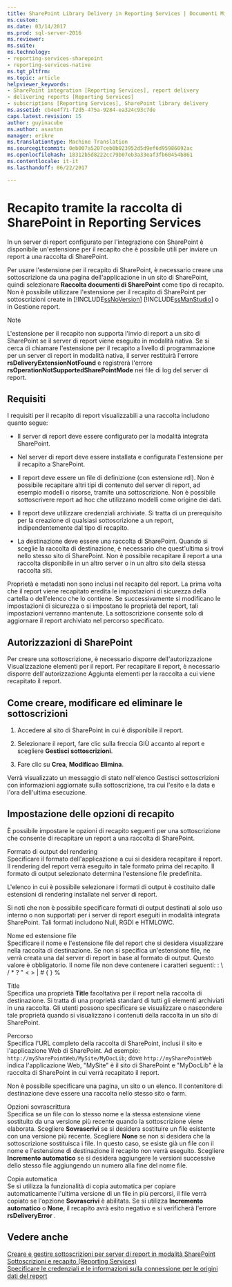 ```yaml
---
title: SharePoint Library Delivery in Reporting Services | Documenti Microsoft
ms.custom: 
ms.date: 03/14/2017
ms.prod: sql-server-2016
ms.reviewer: 
ms.suite: 
ms.technology:
- reporting-services-sharepoint
- reporting-services-native
ms.tgt_pltfrm: 
ms.topic: article
helpviewer_keywords:
- SharePoint integration [Reporting Services], report delivery
- delivering reports [Reporting Services]
- subscriptions [Reporting Services], SharePoint library delivery
ms.assetid: cb4e4f71-f2d5-475a-9284-ea324c93c7de
caps.latest.revision: 15
author: guyinacube
ms.author: asaxton
manager: erikre
ms.translationtype: Machine Translation
ms.sourcegitcommit: 0eb007a5207ceb0b023952d5d9ef6d95986092ac
ms.openlocfilehash: 18312b5d8222cc79b07eb3a33eaf3fb60454b861
ms.contentlocale: it-it
ms.lasthandoff: 06/22/2017

---
```

# <a name="sharepoint-library-delivery-in-reporting-services"></a>Recapito tramite la raccolta di SharePoint in Reporting Services
  In un server di report configurato per l'integrazione con SharePoint è disponibile un'estensione per il recapito che è possibile utili per inviare un report a una raccolta di SharePoint.  
  
 Per usare l'estensione per il recapito di SharePoint, è necessario creare una sottoscrizione da una pagina dell'applicazione in un sito di SharePoint, quindi selezionare **Raccolta documenti di SharePoint** come tipo di recapito. Non è possibile utilizzare l'estensione per il recapito di SharePoint per sottoscrizioni create in [!INCLUDE[ssNoVersion](../../includes/ssnoversion-md.md)] [!INCLUDE[ssManStudio](../../includes/ssmanstudio-md.md)] o in Gestione report.  
  
> [!NOTE]  
>  L'estensione per il recapito non supporta l'invio di report a un sito di SharePoint se il server di report viene eseguito in modalità nativa. Se si cerca di chiamare l'estensione per il recapito a livello di programmazione per un server di report in modalità nativa, il server restituirà l'errore **rsDeliveryExtensionNotFound** e registrerà l'errore **rsOperationNotSupportedSharePointMode** nei file di log del server di report.  
  
## <a name="requirements"></a>Requisiti  
 I requisiti per il recapito di report visualizzabili a una raccolta includono quanto segue:  
  
-   Il server di report deve essere configurato per la modalità integrata SharePoint.  
  
-   Nel server di report deve essere installata e configurata l'estensione per il recapito a SharePoint.  
  
-   Il report deve essere un file di definizione (con estensione rdl). Non è possibile recapitare altri tipi di contenuto del server di report, ad esempio modelli o risorse, tramite una sottoscrizione. Non è possibile sottoscrivere report ad hoc che utilizzano modelli come origine dei dati.  
  
-   Il report deve utilizzare credenziali archiviate. Si tratta di un prerequisito per la creazione di qualsiasi sottoscrizione a un report, indipendentemente dal tipo di recapito.  
  
-   La destinazione deve essere una raccolta di SharePoint. Quando si sceglie la raccolta di destinazione, è necessario che quest'ultima si trovi nello stesso sito di SharePoint. Non è possibile recapitare il report a una raccolta disponibile in un altro server o in un altro sito della stessa raccolta siti.  
  
 Proprietà e metadati non sono inclusi nel recapito del report. La prima volta che il report viene recapitato eredita le impostazioni di sicurezza della cartella o dell'elenco che lo contiene. Se successivamente si modificano le impostazioni di sicurezza o si impostano le proprietà del report, tali impostazioni verranno mantenute. La sottoscrizione consente solo di aggiornare il report archiviato nel percorso specificato.  
  
## <a name="sharepoint-permissions"></a>Autorizzazioni di SharePoint  
 Per creare una sottoscrizione, è necessario disporre dell'autorizzazione Visualizzazione elementi per il report. Per recapitare il report, è necessario disporre dell'autorizzazione Aggiunta elementi per la raccolta a cui viene recapitato il report.  
  
## <a name="how-to-create-modify-and-delete-subscriptions"></a>Come creare, modificare ed eliminare le sottoscrizioni  
  
1.  Accedere al sito di SharePoint in cui è disponibile il report.  
  
2.  Selezionare il report, fare clic sulla freccia GIÙ accanto al report e scegliere **Gestisci sottoscrizioni**.  
  
3.  Fare clic su **Crea**, **Modifica**o **Elimina**.  
  
 Verrà visualizzato un messaggio di stato nell'elenco Gestisci sottoscrizioni con informazioni aggiornate sulla sottoscrizione, tra cui l'esito e la data e l'ora dell'ultima esecuzione.  
  
## <a name="setting-delivery-options"></a>Impostazione delle opzioni di recapito  
 È possibile impostare le opzioni di recapito seguenti per una sottoscrizione che consente di recapitare un report a una raccolta di SharePoint.  
  
 Formato di output del rendering  
 Specificare il formato dell'applicazione a cui si desidera recapitare il report. Il rendering del report verrà eseguito in tale formato prima del recapito. Il formato di output selezionato determina l'estensione file predefinita.  
  
 L'elenco in cui è possibile selezionare i formati di output è costituito dalle estensioni di rendering installate nel server di report.  
  
 Si noti che non è possibile specificare formati di output destinati al solo uso interno o non supportati per i server di report eseguiti in modalità integrata SharePoint. Tali formati includono Null, RGDI e HTMLOWC.  
  
 Nome ed estensione file  
 Specificare il nome e l'estensione file del report che si desidera visualizzare nella raccolta di destinazione. Se non si specifica un'estensione file, ne verrà creata una dal server di report in base al formato di output. Questo valore è obbligatorio. Il nome file non deve contenere i caratteri seguenti: : \ / * ? " < > | # { } %  
  
 Title  
 Specifica una proprietà **Title** facoltativa per il report nella raccolta di destinazione. Si tratta di una proprietà standard di tutti gli elementi archiviati in una raccolta. Gli utenti possono specificare se visualizzare o nascondere tale proprietà quando si visualizzano i contenuti della raccolta in un sito di SharePoint.  
  
 Percorso  
 Specifica l'URL completo della raccolta di SharePoint, inclusi il sito e l'applicazione Web di SharePoint. Ad esempio: `http://mySharePointWeb/MySite/MyDocLib`; dove `http://mySharePointWeb` indica l'applicazione Web, "MySite" è il sito di SharePoint e "MyDocLib" è la raccolta di SharePoint in cui verrà recapitato il report.  
  
 Non è possibile specificare una pagina, un sito o un elenco. Il contenitore di destinazione deve essere una raccolta nello stesso sito o farm.  
  
 Opzioni sovrascrittura  
 Specifica se un file con lo stesso nome e la stessa estensione viene sostituito da una versione più recente quando la sottoscrizione viene elaborata. Scegliere **Sovrascrivi** se si desidera sostituire un file esistente con una versione più recente. Scegliere **None** se non si desidera che la sottoscrizione sostituisca i file. In questo caso, se esiste già un file con il nome e l'estensione di destinazione il recapito non verrà eseguito. Scegliere **Incremento automatico** se si desidera aggiungere le versioni successive dello stesso file aggiungendo un numero alla fine del nome file.  
  
 Copia automatica  
 Se si utilizza la funzionalità di copia automatica per copiare automaticamente l'ultima versione di un file in più percorsi, il file verrà copiato se l'opzione **Sovrascrivi** è abilitata. Se si utilizza **Incremento automatico** o **None**, il recapito avrà esito negativo e si verificherà l'errore **rsDeliveryError** .  
  
## <a name="see-also"></a>Vedere anche  
 [Creare e gestire sottoscrizioni per server di report in modalità SharePoint](../../reporting-services/subscriptions/create-and-manage-subscriptions-for-sharepoint-mode-report-servers.md)   
 [Sottoscrizioni e recapito &#40;Reporting Services&#41;](../../reporting-services/subscriptions/subscriptions-and-delivery-reporting-services.md)   
 [Specificare le credenziali e le informazioni sulla connessione per le origini dati del report](../../reporting-services/report-data/specify-credential-and-connection-information-for-report-data-sources.md)  
  
  

